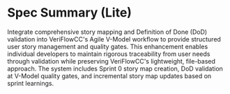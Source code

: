 # Spec Summary (Lite)

Integrate comprehensive story mapping and Definition of Done (DoD) validation into VeriFlowCC's Agile V-Model workflow to provide structured user story management and quality gates. This enhancement enables individual developers to maintain rigorous traceability from user needs through validation while preserving VeriFlowCC's lightweight, file-based approach. The system includes Sprint 0 story map creation, DoD validation at V-Model quality gates, and incremental story map updates based on sprint learnings.
